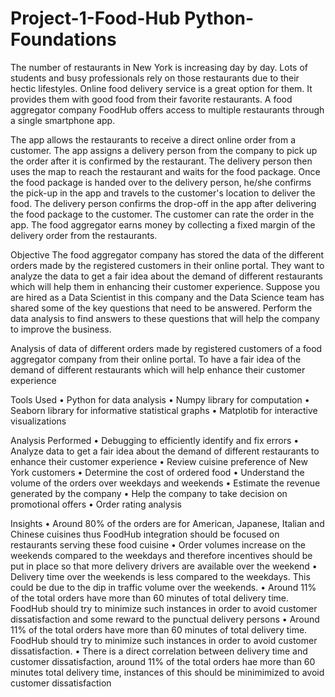 # Project-1-Food-Hub Python-Foundations

The number of restaurants in New York is increasing day by day. Lots of students and busy professionals rely on those restaurants due to their hectic lifestyles. Online food delivery service is a great option for them. It provides them with good food from their favorite restaurants. A food aggregator company FoodHub offers access to multiple restaurants through a single smartphone app.

The app allows the restaurants to receive a direct online order from a customer. The app assigns a delivery person from the company to pick up the order after it is confirmed by the restaurant. The delivery person then uses the map to reach the restaurant and waits for the food package. Once the food package is handed over to the delivery person, he/she confirms the pick-up in the app and travels to the customer's location to deliver the food. The delivery person confirms the drop-off in the app after delivering the food package to the customer. The customer can rate the order in the app. The food aggregator earns money by collecting a fixed margin of the delivery order from the restaurants.

Objective
The food aggregator company has stored the data of the different orders made by the registered customers in their online portal. They want to analyze the data to get a fair idea about the demand of different restaurants which will help them in enhancing their customer experience. Suppose you are hired as a Data Scientist in this company and the Data Science team has shared some of the key questions that need to be answered. Perform the data analysis to find answers to these questions that will help the company to improve the business.

Analysis of data of different orders made by registered customers of a food aggregator company from their online portal. To have a fair idea of the demand of different
restaurants which will help enhance their customer experience

Tools Used
•	Python for data analysis
•	Numpy library for computation
•	Seaborn library for informative statistical graphs
•	Matplotib for interactive visualizations

Analysis Performed
•	Debugging to efficiently identify and fix errors
•	Analyze data to get a fair idea about the demand of different restaurants to enhance their customer experience
•	Review cuisine preference of New York customers
•	Determine the cost of ordered food
•	Understand the volume of the orders over weekdays and weekends
•	Estimate the revenue generated by the company
•	Help the company to take decision on promotional offers
•	Order rating analysis

Insights
•	Around 80% of the orders are for American, Japanese, Italian and Chinese cuisines thus FoodHub integration should be focused on restaurants serving these food cuisine
•	Order volumes increase on the weekends compared to the weekdays and  therefore incentives should be put in place so that more delivery drivers are available over the weekend
•	Delivery time over the weekends is less compared to the weekdays. This could be due to the dip in traffic volume over the weekends.
•	Around 11% of the total orders have more than 60 minutes of total delivery time. FoodHub should try to minimize such instances in order to avoid customer dissatisfaction and some reward to the punctual delivery persons
•	Around 11% of the total orders have more than 60 minutes of total delivery time. FoodHub should try to minimize such instances in order to avoid customer dissatisfaction. 
•	There is a direct correlation between delivery time and customer dissatisfaction, around 11% of the total orders hae more than 60 minutes total delivery time, instances of this should be minimimized to avoid customer dissatisfaction
